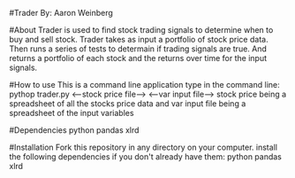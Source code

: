 #Trader
By: Aaron Weinberg

#About
Trader is used to find stock trading signals to determine when to buy and sell stock.
Trader takes as input a portfolio of stock price data.
Then runs a series of tests to determain if trading signals are true.
And returns a portfolio of each stock and the returns over time for the input signals.

#How to use
This is a command line application
type in the command line:
pythop trader.py <--stock price file--> <--var input file-->
stock price being a spreadsheet of all the stocks price data
and var input file being a spreadsheet of the input variables

#Dependencies
python
pandas
xlrd

#Installation
Fork this repository in any directory on your computer.
install the following dependencies if you don't already have them:
python
pandas
xlrd
<!-- Go into that directory and type: python test.py -->
<!-- Once complete if there are no errors then you are set to use trader -->
